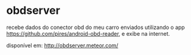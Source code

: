 # obdserver
recebe dados do conector obd do meu carro enviados utilizando o app https://github.com/pires/android-obd-reader, e exibe na internet.

disponível em: http://obdserver.meteor.com/
